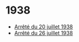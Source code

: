 # 1938

- [Arrêté du 20 juillet 1938](arrete-du-20-juillet-1938)
- [Arrêté du 26 juillet 1938](arrete-du-26-juillet-1938)
